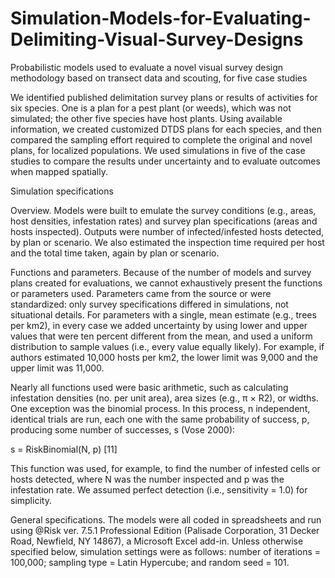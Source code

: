 # Simulation-Models-for-Evaluating-Delimiting-Visual-Survey-Designs
Probabilistic models used to evaluate a novel visual survey design methodology based on transect data and scouting, for five case studies 


We identified published delimitation survey plans or results of activities for six species. One is a plan for a pest plant (or weeds), which was not simulated; the other five species have host plants. Using available information, we created customized DTDS plans for each species, and then compared the sampling effort required to complete the original and novel plans, for localized populations. We used simulations in five of the case studies to compare the results under uncertainty and to evaluate outcomes when mapped spatially. 

Simulation specifications

Overview. Models were built to emulate the survey conditions (e.g., areas, host densities, infestation rates) and survey plan specifications (areas and hosts inspected). Outputs were number of infected/infested hosts detected, by plan or scenario. We also estimated the inspection time required per host and the total time taken, again by plan or scenario.

Functions and parameters. Because of the number of models and survey plans created for evaluations, we cannot exhaustively present the functions or parameters used. Parameters came from the source or were standardized: only survey specifications differed in simulations, not situational details. For parameters with a single, mean estimate (e.g., trees per km2), in every case we added uncertainty by using lower and upper values that were ten percent different from the mean, and used a uniform distribution to sample values (i.e., every value equally likely). For example, if authors estimated 10,000 hosts per km2, the lower limit was 9,000 and the upper limit was 11,000.

Nearly all functions used were basic arithmetic, such as calculating infestation densities (no. per unit area), area sizes (e.g., π × R2), or widths. One exception was the binomial process. In this process, n independent, identical trials are run, each one with the same probability of success, p, producing some number of successes, s (Vose 2000):

s = RiskBinomial(N, p)							     [11]

This function was used, for example, to find the number of infested cells or hosts detected, where N was the number inspected and p was the infestation rate. We assumed perfect detection (i.e., sensitivity = 1.0) for simplicity.

General specifications. The models were all coded in spreadsheets and run using @Risk ver. 7.5.1 Professional Edition (Palisade Corporation, 31 Decker Road, Newfield, NY 14867), a Microsoft Excel add-in. Unless otherwise specified below, simulation settings were as follows: number of iterations = 100,000; sampling type = Latin Hypercube; and random seed = 101. 
